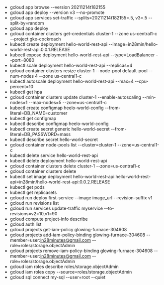 - gcloud app browse --version 20211214t182155
- gcloud app deploy --version v3 --no-promote
- gcloud app services set-traffic --splits=20211214t182155=.5, v3=.5 --split-by=random
- gcloud app deploy
- gcloud container clusters get-credentials cluster-1 --zone us-central1-c --project gke-cockroach
- kubectl create deployment hello-world-rest-api --image=in28min/hello-world-rest-api:0.0.1.RELEASE
- kubectl expose deployment hello-world-rest-api --type=LoadBalancer --port=8080
- kubectl scale deployment hello-world-rest-api --replicas=4
- gcloud container clusters resize cluster-1 --node-pool default-pool --num-nodes 4 --zone us-central1-c
- kubectl autoscale deployment hello-world-rest-api --max=4 --cpu-percent=10
- kubectl get hpa
- gcloud container clusters update cluster-1 --enable-autoscaling --min-nodes=1 --max-nodes=5 --zone=us-central1-c
- kubectl create configmap heelo-world-config --from-literal=DB_NAME=customer
- kubectl get configmap
- kubectl describe configmap heelo-world-config
- kubectl create secret generic hello-world-secret --from-literal=DB_PASSWORD=mass
- kubectl describe secret hello-world-secret
- gcloud container node-pools list --cluster=cluster-1 --zone=us-central1-c
- kubectl delete service hello-world-rest-api
- kubectl delete deployment hello-world-rest-api
- gcloud container clusters delete cluster-1 --zone=us-central1-c
- gcloud container clusters delete
- kubectl set image deployment hello-world-rest-api hello-world-rest-api=in28min/hello-world-rest-api:0.0.2.RELEASE
- kubectl get pods
- kubectl get replicasets
- gcloud run deploy first-service --image image_url --revision-suffix v1
- gcloud run revisions list
- gcloud run services update-traffic myservice --to-revisions=v2=10,v1=90
- gcloud compute project-info describe
- gcloud auth list 
- gcloud projects get-iam-policy glowing-furnace-304608
- gcloud projects add-iam-policy-binding glowing-furnace-304608 --member=user:in28minutes@gmail.com --role=roles/storage.objectAdmin
- gcloud projects remove-iam-policy-binding glowing-furnace-304608 --member=user:in28minutes@gmail.com --role=roles/storage.objectAdmin
- gcloud iam roles describe roles/storage.objectAdmin
- gcloud iam roles copy --source=roles/storage.objectAdmin 
- gcloud sql connect my-sql --user=root --quiet  
